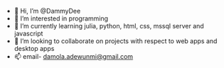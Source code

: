 - 👋 Hi, I’m @DammyDee
- 👀 I’m interested in programming
- 🌱 I’m currently learning julia, python, html, css, mssql server and javascript
- 💞️ I’m looking to collaborate on projects with respect to web apps and desktop apps
- 📫 email- damola.adewunmi@gmail.com

<!---
DammyDee/DammyDee is a ✨ special ✨ repository because its `README.md` (this file) appears on your GitHub profile.
You can click the Preview link to take a look at your changes.
--->
